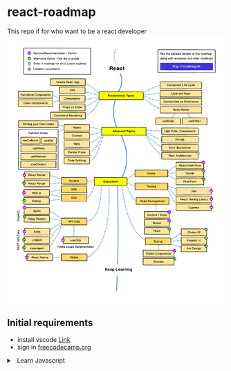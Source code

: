 # react-roadmap
This repo if for who want to be a react developer
![React Roadmap](img/frontend.png)


## Initial requirements
 - install vscode [Link](https://code.visualstudio.com/)
 - sign in [freecodecamp.org](https://www.freecodecamp.org/learn/)


<details>
<summary>
<a class="btnfire small stroke"><em class="fas fa-chevron-circle-down"></em>&nbsp;&nbsp;Learn Javascript</a>    
</summary>

### 🔰 Introduction
 - [An Introduction to JavaScript](https://javascript.info/intro)
 - [Developer console](https://javascript.info/devtools)
 - [Hello world](https://javascript.info/hello-world)

### 🔰 JavaScript Fundamentals
 - [Variables](https://javascript.info/variables)
 - [Data types](https://javascript.info/types)
 - [Interaction: alert, prompt, confirm](https://javascript.info/alert-prompt-confirm)
 - [Basic operators, maths](https://javascript.info/operators)
 - [Comparisons](https://javascript.info/comparison)
 - **[Homework](javascript/homework/javascript_fundamentals.md)**
### 🔰 Operators
 - [Conditional branching: if, '?'](https://javascript.info/ifelse)
 - [Logical operators](https://javascript.info/logical-operators)
 - [Nullish coalescing operator '??'](https://javascript.info/nullish-coalescing-operator)
 - [Loops: while and for](https://javascript.info/while-for)
 - [The "switch" statement](https://javascript.info/switch)
  - **[Homework](javascript/homework/operators.md)**

### 🔰 Functions
 - [Functions](https://javascript.info/function-basics)
 - [Function expressions](https://javascript.info/function-expressions)
 - [Arrow functions, the basics](https://javascript.info/arrow-functions-basics)
 - - **[Homework](javascript/homework/functions.md)**

### 🔰 Data types

### 🔰 ES6
Cheers!
[Pascal](https://twitter.com/askpascalandy/)

</details>